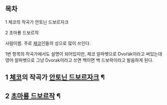 ## 목차

    

1 체코의 작곡가 안토닌 드보르자크

2 초마룡 드보르작

  
사람이름. 주로 [체코](%EC%B2%B4%EC%BD%94.md)인들의 성으로 많이 쓰인다.

1번 항목의 작곡가에서도 설명이 되어있지만, 체코 알파벳으로 Dvořák이라고 써있는데 영어 알파벳으로 그냥 Dvorak이라고 쓰면 백이면
백 드보락이라고 발음하게 된다.  

## 1 [체코](%EC%B2%B4%EC%BD%94.md)의 작곡가 [안토닌 드보르자크](%EC%95%88%ED%86%A0%EB%8B%8C%20%EB%93%9C%EB%B3%B4%EB%A5%B4%EC%9E%90%ED%81%AC.md) ¶

## 2 [초마룡 드보르작](%EC%B4%88%EB%A7%88%EB%A3%A1%20%EB%93%9C%EB%B3%B4%EB%A5%B4%EC%9E%91.md) ¶

